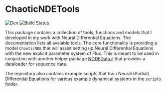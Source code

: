 # ChaoticNDETools

[![Dev](https://img.shields.io/badge/docs-dev-blue.svg)](https://maximilian-gelbrecht.github.io/ChaoticNDETools.jl/dev/)
[![Build Status](https://github.com/maximilian-gelbrecht/ChaoticNDETools.jl/actions/workflows/CI.yml/badge.svg?branch=main)](https://github.com/maximilian-gelbrecht/ChaoticNDETools.jl/actions/workflows/CI.yml?query=branch%3Amain)

This package contains a collection of tools, functions and models that I developed in my work with Neural Differential Equations. The documentation lists all avaiable tools. The core functionality is providing a model `ChaoticNDE` that will assist setting up Neural Differential Equations with the new explicit parameter system of Flux. This is meant to be used in conjuction with another helper package [NODEData.jl](https://github.com/maximilian-gelbrecht/NODEData.jl) that provides a dataloader for sequence data. 

The repository also contains example scripts that train Neural (Partial) Differential Equations for various example dynamical systems in the `scripts` folder. 

